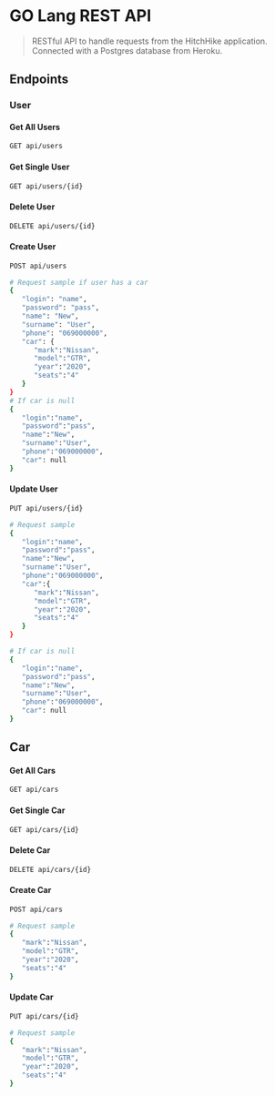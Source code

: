 # GO Lang REST API

> RESTful API to handle requests from the HitchHike application. Connected with a Postgres database from Heroku.


## Endpoints

### User

#### Get All Users
``` bash
GET api/users
```
#### Get Single User
``` bash
GET api/users/{id}
```

#### Delete User
``` bash
DELETE api/users/{id}
```

#### Create User
``` bash
POST api/users

# Request sample if user has a car
{
   "login": "name",
   "password": "pass",
   "name": "New",
   "surname": "User",
   "phone": "069000000",
   "car": {
      "mark":"Nissan",
      "model":"GTR",
      "year":"2020",
      "seats":"4"
   }
}
# If car is null
{
   "login":"name",
   "password":"pass",
   "name":"New",
   "surname":"User",
   "phone":"069000000",
   "car": null
}
```

#### Update User
``` bash
PUT api/users/{id}

# Request sample
{
   "login":"name",
   "password":"pass",
   "name":"New",
   "surname":"User",
   "phone":"069000000",
   "car":{
      "mark":"Nissan",
      "model":"GTR",
      "year":"2020",
      "seats":"4"
   }
}

# If car is null
{
   "login":"name",
   "password":"pass",
   "name":"New",
   "surname":"User",
   "phone":"069000000",
   "car": null
}
```

## Car

#### Get All Cars
``` bash
GET api/cars
```
#### Get Single Car
``` bash
GET api/cars/{id}
```

#### Delete Car
``` bash
DELETE api/cars/{id}
```

#### Create Car
``` bash
POST api/cars

# Request sample
{
   "mark":"Nissan",
   "model":"GTR",
   "year":"2020",
   "seats":"4"
}
```

#### Update Car
``` bash
PUT api/cars/{id}

# Request sample
{
   "mark":"Nissan",
   "model":"GTR",
   "year":"2020",
   "seats":"4"
}
```

